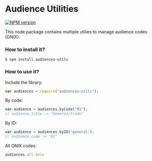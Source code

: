 # Audience Utilities

[![NPM version](https://badge.fury.io/js/audiences-utils.svg)](http://badge.fury.io/js/audiences-utils)

This node package contains multiple utilies to manage audience codes (ONIX).

### How to install it?

```
$ npm install audiences-utils
```

### How to use it?

Include the library:

```js
var audiences = require("audiences-utils");
```

By code:

```js
var audience = audiences.byCode("01");
// audience.title -> "General/trade"
```

By ID:

```js
var audience = audiences.byID('general');
// audience.code -> "01"
```

All ONIX codes:

```js
audiences.all.onix
```
